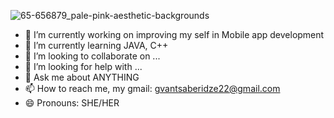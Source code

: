 
![65-656879_pale-pink-aesthetic-backgrounds](https://user-images.githubusercontent.com/56221910/109179380-43744500-77a3-11eb-9e59-12e3f52b0953.jpg)


- 🔭 I’m currently working on improving my self in Mobile app development
- 🌱 I’m currently learning  JAVA, C++ 
- 👯 I’m looking to collaborate on ...
- 🤔 I’m looking for help with ...
- 💬 Ask me about ANYTHING   
- 📫 How to reach me, my gmail: gvantsaberidze22@gmail.com
- 😄 Pronouns: SHE/HER








